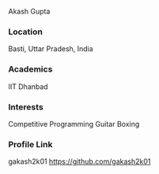 Akash Gupta

### Location

Basti, Uttar Pradesh, India

### Academics

IIT Dhanbad

### Interests

Competitive Programming
Guitar
Boxing

### Profile Link

gakash2k01
https://github.com/gakash2k01
